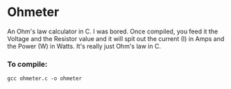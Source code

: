 # Ohmeter
An Ohm's law calculator in C. I was bored.
Once compiled, you feed it the Voltage and the Resistor value and it will spit out the current (I) in Amps and the Power (W) in Watts.
It's really just Ohm's law in C. 

### To compile:
`gcc ohmeter.c -o ohmeter`
